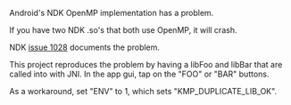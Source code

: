 
Android's NDK OpenMP implementation has a problem.

If you have two NDK .so's that both use OpenMP, it will crash.

NDK [issue 1028](https://github.com/android-ndk/ndk/issues/1028) documents the problem.

This project reproduces the problem by having a libFoo and libBar that are called into
with JNI.  In the app gui, tap on the "FOO" or "BAR" buttons.

As a workaround, set "ENV" to 1, which sets "KMP_DUPLICATE_LIB_OK".


